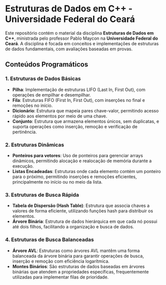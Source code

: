 # Estruturas de Dados em C++ - Universidade Federal do Ceará

Este repositório contém o material da disciplina **Estruturas de Dados em C++**, ministrada pelo professor Pablo Maycon na **Universidade Federal do Ceará**. A disciplina é focada em conceitos e implementações de estruturas de dados fundamentais, com avaliações baseadas em provas. 

## Conteúdos Programáticos

### 1. Estruturas de Dados Básicas
- **Pilha**: Implementação de estruturas LIFO (Last In, First Out), com operações de empilhar e desempilhar.
- **Fila**: Estruturas FIFO (First In, First Out), com inserções no final e remoções no início.
- **Dicionário**: Estrutura que mapeia pares chave-valor, permitindo acesso rápido aos elementos por meio de uma chave.
- **Conjunto**: Estrutura que armazena elementos únicos, sem duplicatas, e suporta operações como inserção, remoção e verificação de pertinência.

### 2. Estruturas Dinâmicas
- **Ponteiros para vetores**: Uso de ponteiros para gerenciar arrays dinâmicos, permitindo alocação e realocação de memória durante a execução.
- **Listas Encadeadas**: Estruturas onde cada elemento contém um ponteiro para o próximo, permitindo inserções e remoções eficientes, principalmente no início ou no meio da lista.

### 3. Estruturas de Busca Rápida
- **Tabela de Dispersão (Hash Table)**: Estrutura que associa chaves a valores de forma eficiente, utilizando funções hash para distribuir os elementos.
- **Árvore Binária**: Estrutura de dados hierárquica em que cada nó possui até dois filhos, facilitando a organização e busca de dados.

### 4. Estruturas de Busca Balanceadas
- **Árvore AVL**: Estruturas como árvores AVL mantêm uma forma balanceada da árvore binária para garantir operações de busca, inserção e remoção com eficiência logarítmica.
- **Montes Binários**: São estruturas de dados baseadas em árvores binárias que atendem a propriedades específicas, frequentemente utilizadas para implementar filas de prioridade.
